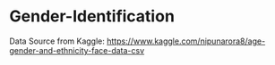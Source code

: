 # Gender-Identification

Data Source from Kaggle:
https://www.kaggle.com/nipunarora8/age-gender-and-ethnicity-face-data-csv

